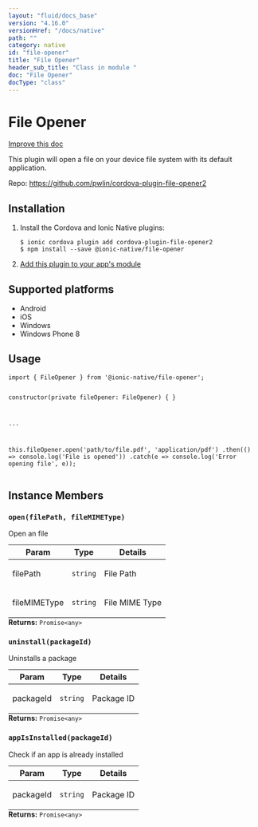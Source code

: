 ```yaml
---
layout: "fluid/docs_base"
version: "4.16.0"
versionHref: "/docs/native"
path: ""
category: native
id: "file-opener"
title: "File Opener"
header_sub_title: "Class in module "
doc: "File Opener"
docType: "class"
---
```


<h1 class="api-title">File Opener</h1>

<a class="improve-v2-docs" href="http://github.com/ionic-team/ionic-native/edit/master/src/@ionic-native/plugins/file-opener/index.ts#L1">
  Improve this doc
</a>







<p>This plugin will open a file on your device file system with its default application.</p>


<p>Repo:
  <a href="https://github.com/pwlin/cordova-plugin-file-opener2">
    https://github.com/pwlin/cordova-plugin-file-opener2
  </a>
</p>


<h2><a class="anchor" name="installation" href="#installation"></a>Installation</h2>
<ol class="installation">
  <li>Install the Cordova and Ionic Native plugins:<br>
    <pre><code class="nohighlight">$ ionic cordova plugin add cordova-plugin-file-opener2
$ npm install --save @ionic-native/file-opener
</code></pre>
  </li>
  <li><a href="https://ionicframework.com/docs/native/#Add_Plugins_to_Your_App_Module">Add this plugin to your app's module</a></li>
</ol>



<h2><a class="anchor" name="platforms" href="#platforms"></a>Supported platforms</h2>
<ul>
  <li>Android</li><li>iOS</li><li>Windows</li><li>Windows Phone 8</li>
</ul>






<h2><a class="anchor" name="usage" href="#usage"></a>Usage</h2>
<pre><code class="lang-typescript">import { FileOpener } from &#39;@ionic-native/file-opener&#39;;

constructor(private fileOpener: FileOpener) { }

...

this.fileOpener.open(&#39;path/to/file.pdf&#39;, &#39;application/pdf&#39;)
  .then(() =&gt; console.log(&#39;File is opened&#39;))
  .catch(e =&gt; console.log(&#39;Error opening file&#39;, e));
</code></pre>








<h2><a class="anchor" name="instance-members" href="#instance-members"></a>Instance Members</h2>
<h3><a class="anchor" name="open" href="#open"></a><code>open(filePath,&nbsp;fileMIMEType)</code></h3>




Open an file
<table class="table param-table" style="margin:0;">
  <thead>
  <tr>
    <th>Param</th>
    <th>Type</th>
    <th>Details</th>
  </tr>
  </thead>
  <tbody>
  <tr>
    <td>
      filePath</td>
    <td>
      <code>string</code>
    </td>
    <td>
      <p>File Path</p>
</td>
  </tr>
  
  <tr>
    <td>
      fileMIMEType</td>
    <td>
      <code>string</code>
    </td>
    <td>
      <p>File MIME Type</p>
</td>
  </tr>
  </tbody>
</table>

<div class="return-value" markdown="1">
  <i class="icon ion-arrow-return-left"></i>
  <b>Returns:</b> <code>Promise&lt;any&gt;</code> 
</div><h3><a class="anchor" name="uninstall" href="#uninstall"></a><code>uninstall(packageId)</code></h3>




Uninstalls a package
<table class="table param-table" style="margin:0;">
  <thead>
  <tr>
    <th>Param</th>
    <th>Type</th>
    <th>Details</th>
  </tr>
  </thead>
  <tbody>
  <tr>
    <td>
      packageId</td>
    <td>
      <code>string</code>
    </td>
    <td>
      <p>Package ID</p>
</td>
  </tr>
  </tbody>
</table>

<div class="return-value" markdown="1">
  <i class="icon ion-arrow-return-left"></i>
  <b>Returns:</b> <code>Promise&lt;any&gt;</code> 
</div><h3><a class="anchor" name="appIsInstalled" href="#appIsInstalled"></a><code>appIsInstalled(packageId)</code></h3>




Check if an app is already installed
<table class="table param-table" style="margin:0;">
  <thead>
  <tr>
    <th>Param</th>
    <th>Type</th>
    <th>Details</th>
  </tr>
  </thead>
  <tbody>
  <tr>
    <td>
      packageId</td>
    <td>
      <code>string</code>
    </td>
    <td>
      <p>Package ID</p>
</td>
  </tr>
  </tbody>
</table>

<div class="return-value" markdown="1">
  <i class="icon ion-arrow-return-left"></i>
  <b>Returns:</b> <code>Promise&lt;any&gt;</code> 
</div>





